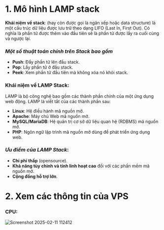 # 1. Mô hình LAMP stack

**Khái niệm về stack**: (hay còn được gọi là ngăn xếp hoặc data structure) là một cấu trúc dữ liệu được lưu trữ theo dạng LIFO (Last In, First Out). Có nghĩa là phần tử được thêm vào đầu tiên sẽ là phần tử được lấy ra cuối cùng và ngược lại.

### *Một số thuật toán chính trên Stack bao gồm*
  + **Push**: Đẩy phần tử lên đầu stack.
  + **Pop**: Lấy phần tử ở đầu stack.
  + **Peek**: Xem phần tử đầu tiên mà không xóa nó khỏi stack.

### **Khái niệm về LAMP Stack**: 
LAMP là bộ công nghệ bao gồm các thành phần chính của một ứng dụng web động. LAMP là viết tắt của các thành phần sau:
  + **Linux**: Hệ điều hành mã nguồn mở.
  + **Apache**: Máy chủ Web mã nguồn mở.
  + **MySQL/MariaDB**: Hệ quản trị cơ sở dữ liệu quan hệ (RDBMS) mã nguồn mở.
  + **PHP**: Ngôn ngữ lập trình mã nguồn mở dùng để phát triển ứng dụng web.

### *Ưu điểm của LAMP Stack*:
  + **Chi phí thấp** (opensource).
  + **Khả năng tùy chỉnh và tính linh hoạt cao** đối với các phần mềm mã nguồn mở.
  + **Cộng đồng hỗ trợ lớn**.
# 2. Xem các thông tin của VPS
### CPU: 
![Screenshot 2025-02-11 112412](https://github.com/user-attachments/assets/12782551-4921-41ca-b9ad-3d00558ca679)

